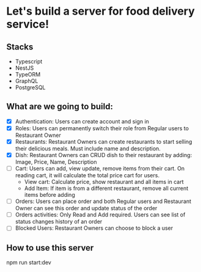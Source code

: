 # Let's build a server for food delivery service!

## Stacks

- Typescript
- NestJS
- TypeORM
- GraphQL
- PostgreSQL

## What are we going to build:

- [x] Authentication: Users can create account and sign in
- [x] Roles: Users can permanently switch their role from Regular users to Restaurant Owner
- [x] Restaurants: Restaurant Owners can create restaurants to start selling their delicious meals. Must include name and description.
- [x] Dish: Restaurant Owners can CRUD dish to their restaurant by adding: Image, Price, Name, Description
- [ ] Cart: Users can add, view update, remove items from their cart. On reading cart, it will calculate the total price cart for users.
  - View cart: Calculate price, show restaurant and all items in cart
  - Add Item: If item is from a different restaurant, remove all current items before adding
- [ ] Orders: Users can place order and both Regular users and Restaurant Owner can see this order and update status of the order
- [ ] Orders activities: Only Read and Add required. Users can see list of status changes history of an order
- [ ] Blocked Users: Restaurant Owners can choose to block a user

## How to use this server

npm run start:dev

